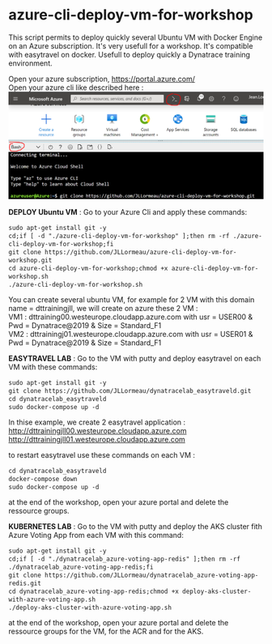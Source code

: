 # azure-cli-deploy-vm-for-workshop
This script permits to deploy quickly several Ubuntu VM with Docker Engine on an Azure subscription. It's very usefull for a workshop. It's compatible with easytravel on docker. Usefull to deploy quickly a Dynatrace training environment.

Open your azure subscription, https://portal.azure.com/  
Open your azure cli like described here :  
![azurecli](azurecli.png)
  
  
**DEPLOY Ubuntu VM** : Go to your Azure Cli and apply these commands:   

    sudo apt-get install git -y
    cd;if [ -d "./azure-cli-deploy-vm-for-workshop" ];then rm -rf ./azure-cli-deploy-vm-for-workshop;fi
    git clone https://github.com/JLLormeau/azure-cli-deploy-vm-for-workshop.git
    cd azure-cli-deploy-vm-for-workshop;chmod +x azure-cli-deploy-vm-for-workshop.sh
    ./azure-cli-deploy-vm-for-workshop.sh   
      
You can create several ubuntu VM, for example for 2 VM with this domain name = dttrainingjll, we will create on azure these 2 VM :  
VM1 : dttraining00.westeurope.cloudapp.azure.com with usr = USER00 & Pwd = Dynatrace@2019 & Size = Standard_F1  
VM2 : dttrainingj01.westeurope.cloudapp.azure.com with usr = USER01 & Pwd = Dynatrace@2019 & Size = Standard_F1  
  
  
**EASYTRAVEL LAB** : Go to the VM with putty and deploy easytravel on each VM with these commands:   
   
    sudo apt-get install git -y
    git clone https://github.com/JLLormeau/dynatracelab_easytraveld.git
    cd dynatracelab_easytraveld
    sudo docker-compose up -d

In thise example, we create 2 easytravel application :  
http://dttrainingjll00.westeurope.cloudapp.azure.com  
http://dttrainingjll01.westeurope.cloudapp.azure.com  

to restart easytravel use these commands on each VM :  
    
    cd dynatracelab_easytraveld
    docker-compose down
    sudo docker-compose up -d

at the end of the workshop, open your azure portal and delete the ressource groups.  
  
  
**KUBERNETES LAB** : Go to the VM with putty and deploy the AKS cluster fith Azure Voting App from each VM with this command:
    
    sudo apt-get install git -y
    cd;if [ -d "./dynatracelab_azure-voting-app-redis" ];then rm -rf ./dynatracelab_azure-voting-app-redis;fi
    git clone https://github.com/JLLormeau/dynatracelab_azure-voting-app-redis.git
    cd dynatracelab_azure-voting-app-redis;chmod +x deploy-aks-cluster-with-azure-voting-app.sh
    ./deploy-aks-cluster-with-azure-voting-app.sh
      
      

at the end of the workshop, open your azure portal and delete the ressource groups for the VM, for the ACR and for the AKS.  

